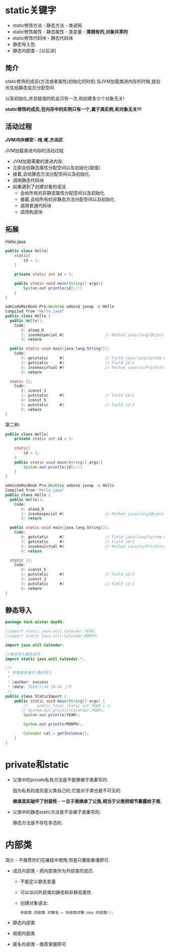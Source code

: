 # static关键字

* static修饰方法 - 静态方法 - 类调用
* static修饰属性 - 静态属性 - 类变量 - **类拥有的,对象共享的**
* static修饰代码块 - 静态代码块
* 静态导入包
* 静态内部类 - [以后讲]



## 简介

static修饰的成员(方法或者属性)初始化的时机:当JVM加载类进内存的时候,就会优先给静态成员分配空间

以及初始化,并且赋值的机会只有一次,和创建多少个对象无关!

**static修饰的成员,在内存中的实例只有一个,属于类实例,和对象无关!!!**



## 活动过程

***JVM内存模型 - 栈,堆,方法区.***

JVM加载类进内存的活动过程.

* JVM加载需要的类进内存.
* 立即会给静态属性分配空间以及初始化[赋值]
* 接着,会给静态方法分配空间以及初始化.
* 调用静态代码块
* 如果遇到了创建对象的语法
  * 会给所有的非静态属性分配空间以及初始化
  * 接着,会给所有的非静态方法分配空间以及初始化
  * 调用普通代码块
  * 调用构造块



## 拓展

Hello.java

~~~java
public class Hello{
    static{
        id = 1;
    }

    private static int id = 5;

    public static void main(String[] args){
        System.out.println(id);//5
    }
}
~~~

~~~java
admindeMacBook-Pro:Desktop admin$ javap -c Hello
Compiled from "Hello.java"
public class Hello {
  public Hello();
    Code:
       0: aload_0
       1: invokespecial #1                  // Method java/lang/Object."<init>":()V
       4: return

  public static void main(java.lang.String[]);
    Code:
       0: getstatic     #2                  // Field java/lang/System.out:Ljava/io/PrintStream;
       3: getstatic     #3                  // Field id:I
       6: invokevirtual #4                  // Method java/io/PrintStream.println:(I)V
       9: return

  static {};
    Code:
       0: iconst_1
       1: putstatic     #3                  // Field id:I
       4: iconst_5
       5: putstatic     #3                  // Field id:I
       8: return
}
~~~

第二种:

~~~java
public class Hello{
    private static int id = 5;
  
    static{
        id = 1;
    }
    public static void main(String[] args){
        System.out.println(id);//1
    }
}
~~~

~~~java
admindeMacBook-Pro:Desktop admin$ javap -c Hello
Compiled from "Hello.java"
public class Hello {
  public Hello();
    Code:
       0: aload_0
       1: invokespecial #1                  // Method java/lang/Object."<init>":()V
       4: return

  public static void main(java.lang.String[]);
    Code:
       0: getstatic     #2                  // Field java/lang/System.out:Ljava/io/PrintStream;
       3: getstatic     #3                  // Field id:I
       6: invokevirtual #4                  // Method java/io/PrintStream.println:(I)V
       9: return

  static {};
    Code:
       0: iconst_5
       1: putstatic     #3                  // Field id:I
       4: iconst_1
       5: putstatic     #3                  // Field id:I
       8: return
}

~~~



## 静态导入

~~~java
package tech.aistar.day09;

//import static java.util.Calendar.YEAR;
//import static java.util.Calendar.MONTH;

import java.util.Calendar;

//静态导入静态成员.
import static java.util.Calendar.*;

/**
 * 本类用来演示:静态导入
 *
 * @author: success
 * @date: 2020/7/30 10:16 上午
 */
public class StaticImport {
    public static void main(String[] args) {
        //    public final static int YEAR = 1;
       // System.out.println(Calendar.YEAR);
        System.out.println(YEAR);

        System.out.println(MONTH);

        Calendar cal = getInstance();
    }
}

~~~



# private和static

* 父类中的private私有方法是不能够被子类重写的.

  因为私有的成员是父类自己的,它是对子类也是不可见的.

  **继承其实破坏了封装性 - 一旦子类继承了父类,相当于父类把细节暴露给子类.**



* 父类中的静态static方法是不会被子类重写的.

  静态方法是不存在多态的.



# 内部类

简介 - 不推荐你们在编程中使用,但是只要能看懂即可.

* 成员内部类 - 把内部类作为外部类的成员.

  * 不能定义静态变量

  * 可以访问外部类的静态和非静态属性.

  * 创建对象语法:

    ~~~java
    外部类.内部类 对象名 = 外部类对象.new 内部类();
    ~~~

    

* 静态内部类

* 局部内部类

* 匿名内部类 - 推荐掌握即可
